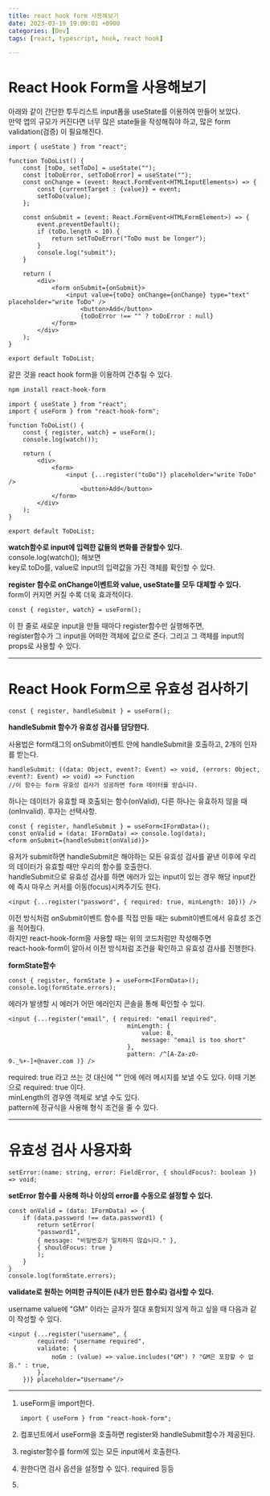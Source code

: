 ```yaml
---
title: react hook form 사용해보기
date: 2023-03-19 19:00:01 +0900
categories: [Dev]
tags: [react, typescript, hook, react hook]

---
```


# React Hook Form을 사용해보기

아래와 같이 간단한 투두리스트 input폼을 useState를 이용하여 만들어 보았다.  
만약 앱의 규모가 커진다면 너무 많은 state들을 작성해줘야 하고, 많은 form validation(검증) 이 필요해진다.

``` react
import { useState } from "react";

function ToDoList() {
    const [toDo, setToDo] = useState("");
    const [toDoError, setToDoError] = useState("");
    const onChange = (event: React.FormEvent<HTMLInputElements>) => {
        const {currentTarget : {value}} = event;
        setToDo(value);
    };
    
    const onSubmit = (event: React.FormEvent<HTMLFormElement>) => {
        event.preventDefault();
        if (toDo.length < 10) {
            return setToDoError("ToDo must be longer");
        }
        console.log("submit");
    }
    
    return (
        <div>
        	<form onSubmit={onSubmit}>
        		<input value={toDo} onChange={onChange} type="text" placeholder="write ToDo" />
                    <button>Add</button>
					{toDoError !== "" ? toDoError : null}
        	</form>
        </div>
    );
}

export default ToDoList;
```

같은 것을 react hook form을 이용하여 간추릴 수 있다.

```bash
npm install react-hook-form
```

``` react
import { useState } from "react";
import { useForm } from "react-hook-form";

function ToDoList() {
    const { register, watch} = useForm();
    console.log(watch());
    
    return (
        <div>
        	<form>
        		<input {...register("toDo")} placeholder="write ToDo" />
                    <button>Add</button>
        	</form>
        </div>
    );
}

export default ToDoList;
```



**watch함수로 input에 입력한 값들의 변화를 관찰할수 있다.**  
console.log(watch()); 해보면  
key로 toDo를, value로 input의 입력값을 가진 객체를 확인할 수 있다.  

**register 함수로 onChange이벤트와 value, useState를 모두 대체할 수 있다.**  
form이 커지면 커질 수록 더욱 효과적이다.  

``` react
const { register, watch} = useForm();
```

이 한 줄로 새로운 input을 만들 때마다 register함수만 실행해주면,  
register함수가 그 input을 어떠한 객체에 값으로 준다. 그리고 그 객체를 input의 props로 사용할 수 있다.  

<hr>

# React Hook Form으로 유효성 검사하기

``` react
const { register, handleSubmit } = useForm();
```

**handleSubmit 함수가 유효성 검사를 담당한다.**

사용법은 form태그의 onSubmit이벤트 안에 handleSubmit을 호출하고, 2개의 인자를 받는다.  
 ```react
 handleSubmit: ((data: Object, event?: Event) => void, (errors: Object, event?: Event) => void) => Function
 //이 함수는 form 유효성 검사가 성공하면 form 데이터를 받습니다.
 ```

하나는 데이터가 유효할 때 호출되는 함수(onValid), 다른 하나는 유효하지 않을 때(onInvalid). 후자는 선택사항.

```react
const { register, handleSubmit } = useForm<IFormData>();
const onValid = (data: IFormData) => console.log(data);
<form onSubmit={handleSubmit(onValid)}>
```

유저가 submit하면 handleSubmit은 해야하는 모든 유효성 검사를 끝낸 이후에 우리의 데이터가 유효할 때만 우리의 함수를 호출한다.  
handleSubmit으로 유효성 검사를 하면 에러가 있는 input이 있는 경우 해당 input칸에 즉시 마우스 커서를 이동(focus)시켜주기도 한다.  

```react
<input {...register("password", { required: true, minLength: 10})} />
```

이전 방식처럼 onSubmit이벤트 함수를 직접 만들 때는 submit이벤트에서 유효성 조건을 적어줬다.  
하지만 react-hook-form을 사용할 때는 위의 코드처럼만 작성해주면  
react-hook-form이  알아서 이전 방식처럼 조건을 확인하고 유효성 검사를 진행한다.



**formState함수**

```react
const { register, formState } = useForm<IFormData>();
console.log(formState.errors);
```

에러가 발생할 시 에러가 어떤 에러인지 콘솔을 통해 확인할 수 있다.

```react
<input {...register("email", { required: "email required", 
                                 minLength: {
                                     value: 8,
                                     message: "email is too short"
                                 },
                                 pattern: /^[A-Za-z0-9._%+-]+@naver.com )} />
```

required: true 라고 쓰는 것 대신에 "" 안에 에러 메시지를 보낼 수도 있다. 이때 기본으로 required: true 이다.  
minLength의 경우엔 객체로 보낼 수도 있다.  
pattern에 정규식을 사용해 형식 조건을 줄 수 있다.

<hr>

# 유효성 검사 사용자화

```react
setError:(name: string, error: FieldError, { shouldFocus?: boolean }) => void;
```

**setError 함수를 사용해 하나 이상의 error를 수동으로 설정할 수 있다.**

```react
const onValid = (data: IFormData) => {
    if (data.password !== data.password1) {
        return setError(
        "password1",
        { message: "비밀번호가 일치하지 않습니다." },
        { shouldFocus: true }
        );
    }
}
console.log(formState.errors);
```


**validate로 원하는 어떠한 규칙이든 (내가 만든 함수로) 검사할 수 있다.**

username value에 "GM" 이라는 글자가 절대 포함되지 않게 하고 싶을 때 다음과 같이 작성할 수 있다.

```react
<input {...register("username", {
        required: "username required",
        validate: {
            noGm : (value) => value.includes("GM") ? "GM은 포함할 수 없음." : true,
        },
    })} placeholder="Username"/>
```

<hr>



1. useForm을 import한다.
   ```react
   import { useForm } from "react-hook-form";
   ```

2. 컴포넌트에서 useForm을 호출하면 register와 handleSubmit함수가 제공된다.

3. register함수를 form에 있는 모든 input에서 호출한다.

4. 원한다면 검사 옵션을 설정할 수 있다. required 등등

5. 